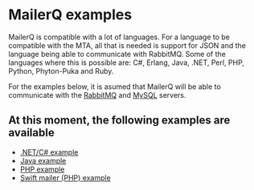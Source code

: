 # MailerQ examples

MailerQ is compatible with a lot of languages. For a language to be compatible with the MTA, all that is needed is support for JSON and the language being able to communicate with RabbitMQ. Some of the languages where this is possible are: C#, Erlang, Java, .NET, Perl, PHP, Python, Phyton-Puka and Ruby.

For the examples below, it is asumed that MailerQ will be able to communicate with the [RabbitMQ](http://www.rabbitmq.com/) and [MySQL](http://www.mysql.com/) servers.

## At this moment, the following examples are available

*   [.NET/C# example](/documentation/dotnet-example ".NET/C# example")
*   [Java example](/documentation/java-example "Java example")
*   [PHP example](/documentation/php-example "PHP example")
*   [Swift mailer (PHP) example](/documentation/swiftmailer-example "Swift mailer example")